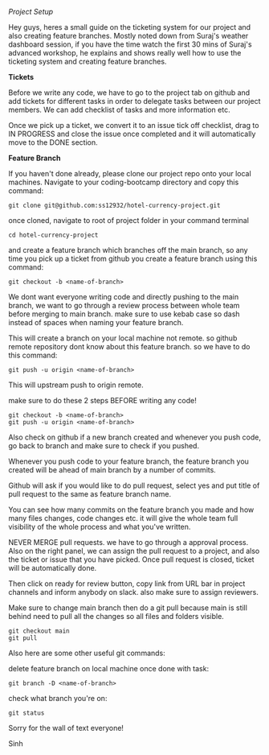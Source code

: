 _Project Setup_

Hey guys, heres a small guide on the ticketing system for our project and also creating feature branches. Mostly noted down from Suraj's weather dashboard session, if you have the time watch the first 30 mins of Suraj's advanced workshop, he explains and shows really well how to use the ticketing system and creating feature branches.

**Tickets**

Before we write any code, we have to go to the project tab on github and add tickets for different tasks in order to delegate tasks between our project members. We can add checklist of tasks and more information etc.

Once we pick up a ticket, we convert it to an issue tick off checklist, drag to IN PROGRESS and close the issue once completed and it will automatically move to the DONE section.

**Feature Branch**

If you haven't done already, please clone our project repo onto your local machines. Navigate to your coding-bootcamp directory and copy this command:

`git clone git@github.com:ss12932/hotel-currency-project.git`

once cloned, navigate to root of project folder in your command terminal

`cd hotel-currency-project`

and create a feature branch which branches off the main branch, so any time you pick up a ticket from github you create a feature branch using this command:

`git checkout -b <name-of-branch>`

We dont want everyone writing code and directly pushing to the main branch, we want to go through a review process between whole team before merging to main branch. make sure to use kebab case so dash instead of spaces when naming your feature branch.

This will create a branch on your local machine not remote. so github remote repository dont know about this feature branch. so we have to do this command:

`git push -u origin <name-of-branch>`

This will upstream push to origin remote.

make sure to do these 2 steps BEFORE writing any code!

```
git checkout -b <name-of-branch>
git push -u origin <name-of-branch>
```

Also check on github if a new branch created and whenever you push code, go back to branch and make sure to check if you pushed.

Whenever you push code to your feature branch, the feature branch you created will be ahead of main branch by a number of commits.

Github will ask if you would like to do pull request, select yes and put title of pull request to the same as feature branch name.

You can see how many commits on the feature branch you made and how many files changes, code changes etc. it will give the whole team full visibility of the whole process and what you've written.

NEVER MERGE pull requests. we have to go through a approval process. Also on the right panel, we can assign the pull request to a project, and also the ticket or issue that you have picked.
Once pull request is closed, ticket will be automatically done.

Then click on ready for review button, copy link from URL bar in project channels and inform anybody on slack. also make sure to assign reviewers.

Make sure to change main branch then do a git pull because main is still behind need to pull all the changes so all files and folders visible.

```
git checkout main
git pull
```

Also here are some other useful git commands:

delete feature branch on local machine once done with task:

`git branch -D <name-of-branch>`

check what branch you're on:

`git status`

Sorry for the wall of text everyone!

Sinh
